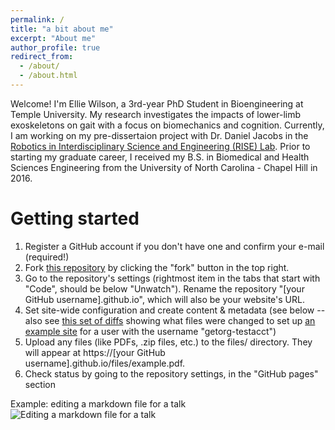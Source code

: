 ```yaml
---
permalink: /
title: "a bit about me"
excerpt: "About me"
author_profile: true
redirect_from: 
  - /about/
  - /about.html
---
```


Welcome! I'm Ellie Wilson, a 3rd-year PhD Student in Bioengineering at Temple University. My research investigates the impacts of lower-limb exoskeletons on gait with a focus on biomechanics and cognition. Currently, I am working on my pre-dissertaion project with Dr. Daniel Jacobs in the [Robotics in Interdisciplinary Science and Engineering (RISE) Lab](https://sites.temple.edu/rise/). Prior to starting my graduate career, I received my B.S. in Biomedical and Health Sciences Engineering from the University of North Carolina - Chapel Hill in 2016.

Getting started
======
1. Register a GitHub account if you don't have one and confirm your e-mail (required!)
1. Fork [this repository](https://github.com/academicpages/academicpages.github.io) by clicking the "fork" button in the top right. 
1. Go to the repository's settings (rightmost item in the tabs that start with "Code", should be below "Unwatch"). Rename the repository "[your GitHub username].github.io", which will also be your website's URL.
1. Set site-wide configuration and create content & metadata (see below -- also see [this set of diffs](http://archive.is/3TPas) showing what files were changed to set up [an example site](https://getorg-testacct.github.io) for a user with the username "getorg-testacct")
1. Upload any files (like PDFs, .zip files, etc.) to the files/ directory. They will appear at https://[your GitHub username].github.io/files/example.pdf.  
1. Check status by going to the repository settings, in the "GitHub pages" section

Example: editing a markdown file for a talk
![Editing a markdown file for a talk](/images/editing-talk.png)